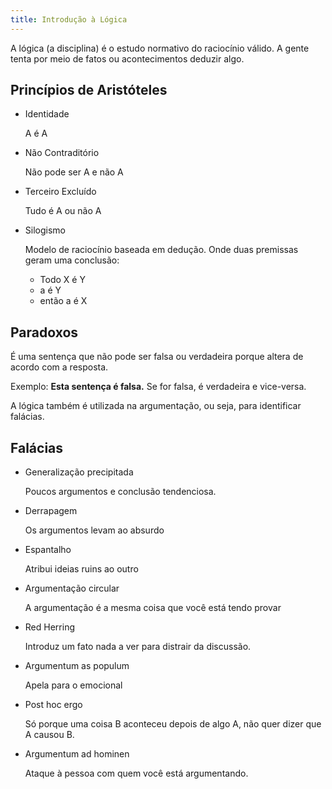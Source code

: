 ```yaml
---
title: Introdução à Lógica
---
```


A lógica (a disciplina) é o estudo normativo do raciocínio válido. A gente tenta por meio de fatos ou acontecimentos deduzir algo.

## Princípios de Aristóteles

- Identidade

    A é A

- Não Contraditório

    Não pode ser A e não A

- Terceiro Excluído

    Tudo é A ou não A

- Silogismo

    Modelo de raciocínio baseada em dedução. Onde duas premissas geram uma conclusão:

    - Todo X é Y
    - a é Y
    - então a é X

## Paradoxos

É uma sentença que não pode ser falsa ou verdadeira porque altera de acordo com a resposta.

Exemplo: **Esta sentença é falsa.**  Se for falsa, é verdadeira e vice-versa.

A lógica também é utilizada na argumentação, ou seja, para identificar falácias.

## Falácias

- Generalização precipitada

    Poucos argumentos e conclusão tendenciosa.

- Derrapagem

    Os argumentos levam ao absurdo

- Espantalho

    Atribui ideias ruins ao outro

- Argumentação circular

    A argumentação é a mesma coisa que você está tendo provar

- Red Herring

    Introduz um fato nada a ver para distrair da discussão.

- Argumentum as populum

    Apela para o emocional

- Post hoc ergo

    Só porque uma coisa B aconteceu depois de algo A, não quer dizer que A causou B.

- Argumentum ad hominen

    Ataque à pessoa com quem você está argumentando.
